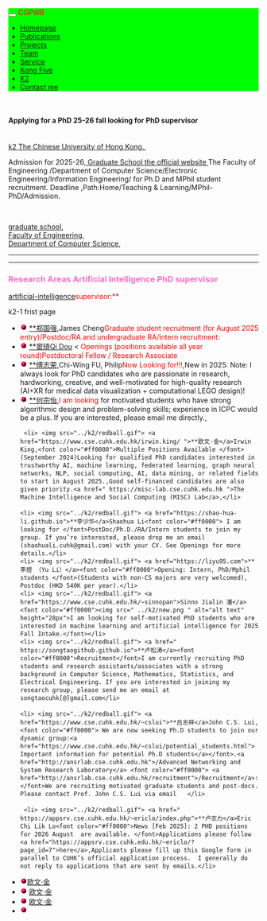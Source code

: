 <html>
<head>
  <meta charset="utf-8">
  <meta name="author" content="persional homepage">
  <meta name="viewport" content="width=device-width, initial-scale=1.0">
   <meta name="google-site-verification" content="4aUJl2I7hcddtjYkcxpnrotZMt3zwgFPboCdEiZsUc0" />
  <!--meta name=keywords content= "WHU", "Wuhan University", "武汉大学", -->
  <link href="https://apps.bdimg.com/libs/bootstrap/3.3.4/css/bootstrap.min.css" rel="stylesheet" />
  <title>zhouzhonghong - Wuhan University</title>
   <link href="../static/bootstrap/css/bootstrap.css" rel="stylesheet" />
   <link href="../static/xin.css" rel="stylesheet" />

 
 
</head>  
<body>
  <title>k2</title>
  
  <link href="../static/bootstrap/css/bootstrap.css" rel="stylesheet" />
  <link href="../static/xin.css" rel="stylesheet" />

<!--/head-->
<body>
  <nav class="navbar navbar-inverse navbar-fixed-top">
   <nav style="background-color:#00ff00;hieght:120px;">
    <div class="container">
      <div class="navbar-header">
        <button type="button" class="navbar-toggle" data-toggle="collapse" data-target=".navbar-collapse">
          <span class="icon-bar"></span>
          <span class="icon-bar"></span>
          <span class="icon-bar"></span>
        </button>
        <span class="navbar-brand">
          <font color="#ff0000">CGPWB</font>
        </span>
      </div>

  <div class="navbar-collapse collapse">
        <ul class="nav navbar-nav">
           <li><a href="../index.html">Homepage</a></li>
           <li><a href="../publications">Publications</a></li>
           <li><a href="../Projects">Projects</a></li>
           <li><a href="../team">Team</a></li>
           <!--li><a href="../teaching">Teaching</a></li-->
           <li><a href="../service">Service</a></li>
           <li><a href="../Kong Five">Kong Five</a></li>
           <li class="active"><a href="k2">K2</a></li>   
           <li><a href="../Contact me">Contact me</a></li>
        </ul>
      </div>
     </div>
   </nav>
  </nav> 
</body>

<div class="container" style="margin-top: 50px;">
     
  <h4>Applying for a PhD 25-26 fall looking for PhD supervisor</h4><br />
  <a href=" https://www.cuhk.edu.hk/english/ ">k2 The Chinese University of Hong Kong.</a>,   <br />
 
 <p> Admission for 2025-26,<a href="https://www.gs.cuhk.edu.hk/admissions/ "> Graduate School the official website  </a>The Faculty of Engineering /Department of Computer Science/Electronic Engineering/Information Engineering/ for Ph.D and MPhil student recruitment. Deadline ,Path:Home/Teaching &amp; Learning/MPhil-PhD/Admission.</p><br />

 <a href=" https://www.gs.cuhk.edu.hk/admissions/">graduate school</a>,<br />
 <a href=" https://www.erg.cuhk.edu.hk/erg/">Faculty of Engineering</a>,<br />
 <a href=" https://www.cse.cuhk.edu.hk/">Department of Computer Science</a>,<br /> 
 
<hr />
<hr noshade="" />

<h3><font color="#ff6ec7">Research Areas Artificial Intelligence PhD supervisor </font></h3>
 <p><a href="https://www.cse.cuhk.edu.hk/research/artificial-intelligence">artificial-intelligence</a><font color="#ff0000">supervisor:**</font></p>
 k2-1 frist page <br />

 
   <ul class=" clearfix"> 
     <li>  <img src="../k2/redball.gif"> <a href="https://www.cse.cuhk.edu.hk/~jcheng">**郑国强,</a>James Cheng<font color="#ff0000">Graduate student recruitment (for August 2025 entry)/Postdoc/RA and undergraduate RA/intern recruitment:</font> </li>         
      <li> <img src="../k2/redball.gif"> <a href="https://www.cse.cuhk.edu.hk/~qdou/team.html">**窦琦Qi Dou</a> <<font color="#ff0000"> Openings (positions available all year round)Postdoctoral Fellow / Research Associate</font></li>
      <li> <img src="../k2/redball.gif"> <a href="https://www.cse.cuhk.edu.hk/~cwfu">**傅志荣,</a>Chi-Wing FU, Philip<font color="#ff0000">Now Looking for!!!</font>,New in 2025: Note: I always look for PhD candidates who are passionate in research, hardworking, creative, and well-motivated for high-quality research (AI+XR for medical data visualization + computational LEGO design)!</li>
     <li> <img src="../k2/redball.gif"> <a href="https://tsungyiho.github.io ">**何宗怡</a>,<font color="#ff0000">I am looking </font>for motivated students who have strong algorithmic design and problem-solving skills; experience in ICPC would be a plus. If you are interested, please email me directly.,</li> 
        
     <li> <img src="../k2/redball.gif"> <a href="https://www.cse.cuhk.edu.hk/irwin.king/ ">**欧文·金</a>Irwin King,<font color="#ff0000">Multiple Positions Available </font>(September 2024)Looking for qualified PhD candidates interested in trustworthy AI, machine learning, federated learning, graph neural networks, NLP, social computing, AI, data mining, or related fields to start in August 2025.,Good self-financed candidates are also given priority.<a href=" https://misc-lab.cse.cuhk.edu.hk ">The Machine Intelligence and Social Computing (MISC) Lab</a>,</li> 
       
    <li> <img src="../k2/redball.gif"> <a href="https://shao-hua-li.github.io">**李少华</a>Shaohua Li<font color="#ff0000"> I am looking for </font>PostDoc/Ph.D./RA/Intern students to join my group. If you’re interested, please drop me an email (shaohuali.cuhk@gmail.com) with your CV. See Openings for more details.</li>
    <li> <img src="../k2/redball.gif"> <a href="https://liyu95.com">**李煜 （Yu Li）</a><font color="#ff0000">Opening: Intern, PhD/Mphil students </font>(Students with non-CS majors are very welcomed), Postdoc (HKD 540K per year).</li>
    <li> <img src="../k2/redball.gif"> <a href="https://www.cse.cuhk.edu.hk/~sinnopan">Sinno Jialin 潘</a><font color="#ff0000"><img src=" ../k2/new.png " alt="alt text" height="28px">I am looking for self-motivated PhD students who are interested in machine learning and artificial intelligence for 2025 Fall Intake.</font></li>
    <li> <img src="../k2/redball.gif"> <a href=" https://songtaogithub.github.io">**卢松涛</a><font color="#ff0000">Recruitment</font>I am currently recruiting PhD students and research assistants/associates with a strong background in Computer Science, Mathematics, Statistics, and Electrical Engineering. If you are interested in joining my research group, please send me an email at songtaocuhk[@]gmail.com</li>

    <li> <img src="../k2/redball.gif"> <a href="https://www.cse.cuhk.edu.hk/~cslui">**吕志祥</a>John C.S. Lui,       <font color="#ff0000"> We are now seeking Ph.D students to join our dynamic group:<a href="https://www.cse.cuhk.edu.hk/~cslui/potential_students.html"> Important information for potential Ph.D students</a></font>.<a href="http://ansrlab.cse.cuhk.edu.hk">/Advanced Networking and System Research Laboratory</a> <font color="#ff0000"> <a href="http://ansrlab.cse.cuhk.edu.hk/recruitment">/Recruitment</a>: </font>We are recruiting motivated graduate students and post-docs. Please contact Prof. John C.S. Lui via email   </li>

     <li> <img src="../k2/redball.gif"> <a href=" https://appsrv.cse.cuhk.edu.hk/~ericlo/index.php">**卢志力</a>Eric Chi Lik Lo<font color="#ff0000">News [Feb 2025]: 2 PHD positions for 2026 August  are available. </font>Applications please follow <a href="https://appsrv.cse.cuhk.edu.hk/~ericlo/?page_id=7">here</a>,Applicants please fill up this Google form in parallel to CUHK’s official application process.  I generally do not reply to applications that are sent by emails.</li>

   <li><img src="../k2/redball.gif"><a href="  ">欧文·金</a><font color="#ff0000"></font></li>
      <li> <img src="../k2/redball.gif"> <a href="  ">欧文·金</a><font color="#ff0000"></font></li>
         <li> <img src="../k2/redball.gif"> <a href="  ">欧文·金</a><font color="#ff0000"></font></li>

   <li> <img src="../k2/redball.gif"> <a href='  ">欧文·金</a><font color="#ff0000"></font></li>

   <li> <img src="../k2/redball.gif"> <a href= " ">欧文·金</a><font color="#ff0000"></font></li>
           
   </ul>



 
    <div align="center">
        <small>Copyright &amp;copy 2025 <a href="https://zhouzh0201.github.io/">personal website </a></small>
        <br />
        <small><a href="https://www.whu.edu.cn/">Wuhan University 武汉大学</a></small>
    </div>
  &lt;/div&gt;

</body>

<!-- <div align="center">
  
</div> -->
<script src="../static/jquery.js"></script>
<script src="../static/bootstrap/js/bootstrap.js"></script>

</html>



      
    </div>
    <script src="https://cdnjs.cloudflare.com/ajax/libs/anchor-js/4.1.0/anchor.min.js" integrity="sha256-lZaRhKri35AyJSypXXs4o6OPFTbTmUoltBbDCbdzegg=" crossorigin="anonymous"></script>
    <script>anchors.add();</script>
  </body>
</html>
